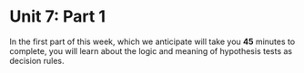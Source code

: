 # Unit 7: Part 1 

In the first part of this week, which we anticipate will take you **45** minutes to complete, you will learn about the logic and meaning of hypothesis tests as decision rules. 
